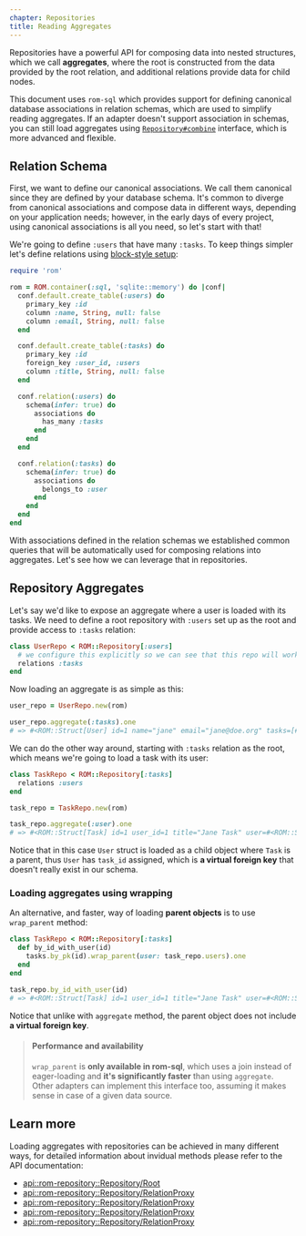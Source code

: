 ```yaml
---
chapter: Repositories
title: Reading Aggregates
---
```


Repositories have a powerful API for composing data into nested structures, which
we call **aggregates**, where the root is constructed from the data provided by
the root relation, and additional relations provide data for child nodes.

This document uses `rom-sql` which provides support for defining canonical database
associations in relation schemas, which are used to simplify reading aggregates.
If an adapter doesn't support association in schemas, you can still load aggregates
using [`Repository#combine`](http://www.rubydoc.info/gems/rom-repository/ROM/Repository/RelationProxy/Combine) interface,
which is more advanced and flexible.

## Relation Schema

First, we want to define our canonical associations. We call them canonical since
they are defined by your database schema. It's common to diverge from canonical
associations and compose data in different ways, depending on your application needs;
however, in the early days of every project, using canonical associations is all
you need, so let's start with that!

We're going to define `:users` that have many `:tasks`. To keep things simpler
let's define relations using [block-style setup](/learn/getting-started/block-style-setup):

``` ruby
require 'rom'

rom = ROM.container(:sql, 'sqlite::memory') do |conf|
  conf.default.create_table(:users) do
    primary_key :id
    column :name, String, null: false
    column :email, String, null: false
  end

  conf.default.create_table(:tasks) do
    primary_key :id
    foreign_key :user_id, :users
    column :title, String, null: false
  end

  conf.relation(:users) do
    schema(infer: true) do
      associations do
        has_many :tasks
      end
    end
  end

  conf.relation(:tasks) do
    schema(infer: true) do
      associations do
        belongs_to :user
      end
    end
  end
end
```

With associations defined in the relation schemas we established common queries
that will be automatically used for composing relations into aggregates. Let's
see how we can leverage that in repositories.

## Repository Aggregates

Let's say we'd like to expose an aggregate where a user is loaded with its tasks.
We need to define a root repository with `:users` set up as the root and provide
access to `:tasks` relation:

``` ruby
class UserRepo < ROM::Repository[:users]
  # we configure this explicitly so we can see that this repo will work with tasks relation too
  relations :tasks
end
```

Now loading an aggregate is as simple as this:

``` ruby
user_repo = UserRepo.new(rom)

user_repo.aggregate(:tasks).one
# => #<ROM::Struct[User] id=1 name="jane" email="jane@doe.org" tasks=[#<ROM::Struct[Task] id=1 user_id=1 title="Jane Task">]>
```

We can do the other way around, starting with `:tasks` relation as the root, which
means we're going to load a task with its user:

``` ruby
class TaskRepo < ROM::Repository[:tasks]
  relations :users
end

task_repo = TaskRepo.new(rom)

task_repo.aggregate(:user).one
# => #<ROM::Struct[Task] id=1 user_id=1 title="Jane Task" user=#<ROM::Struct[User] id=1 name="jane" email="jane@doe.org" task_id=1>>
```

Notice that in this case `User` struct is loaded as a child object where `Task`
is a parent, thus `User` has `task_id` assigned, which is **a virtual foreign key**
that doesn't really exist in our schema.

### Loading aggregates using wrapping

An alternative, and faster, way of loading **parent objects** is to use `wrap_parent` method:

``` ruby
class TaskRepo < ROM::Repository[:tasks]
  def by_id_with_user(id)
    tasks.by_pk(id).wrap_parent(user: task_repo.users).one
  end
end

task_repo.by_id_with_user(id)
# => #<ROM::Struct[Task] id=1 user_id=1 title="Jane Task" user=#<ROM::Struct[User] id=1 name="jane" email="jane@doe.org">>
```

Notice that unlike with `aggregate` method, the parent object does not include **a virtual foreign key**.

> #### Performance and availability
> `wrap_parent` is **only available in rom-sql**, which uses a join instead of eager-loading
> and **it's significantly faster** than using `aggregate`. Other adapters can implement this
> interface too, assuming it makes sense in case of a given data source.

## Learn more

Loading aggregates with repositories can be achieved in many different ways, for
detailed information about invidual methods please refer to the API documentation:

* [api::rom-repository::Repository/Root](#aggregate)
* [api::rom-repository::Repository/RelationProxy](#combine_children)
* [api::rom-repository::Repository/RelationProxy](#combine_parents)
* [api::rom-repository::Repository/RelationProxy](#combine)
* [api::rom-repository::Repository/RelationProxy](#wrap_parent)
